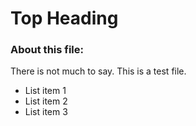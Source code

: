 ﻿# Top Heading
### About this file:
There is not much to say. This is a test file.
* List item 1
* List item 2
* List item 3
